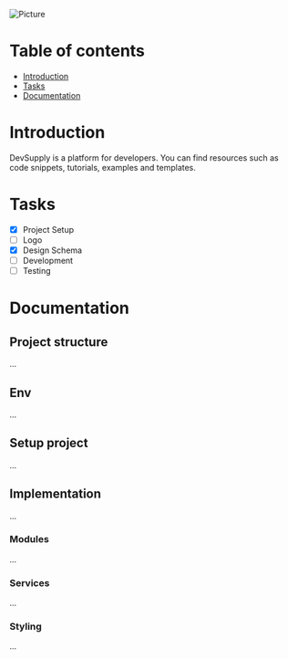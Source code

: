 ![Picture](https://i.postimg.cc/xT29HJzq/devsupply-logo.png)

# Table of contents

- [Introduction](#intro)
- [Tasks](#tasks)
- [Documentation](#documentation)

# <a name="intro">Introduction</a>

DevSupply is a platform for developers. You can find resources such as code snippets, tutorials, examples and templates.

# <a name="tasks">Tasks</a>

- [x] Project Setup
- [ ] Logo
- [x] Design Schema
- [ ] Development
- [ ] Testing

# <a name="documentation">Documentation</a>

## Project structure

...

## Env

...

## Setup project

...

## Implementation

...

### Modules

...

### Services

...

### Styling

...
